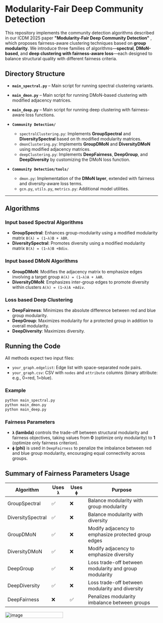 # Modularity-Fair Deep Community Detection


This repository implements the community detection algorithms described in our ICDM 2025 paper **"Modularity-Fair Deep Community Detection"** , which proposes fairness-aware clustering techniques based on **group modularity**. We introduce three families of algorithms—**spectral**, **DMoN-based**, and **deep clustering with fairness-aware loss**—each designed to balance structural quality with different fairness criteria.

## Directory Structure

- **`main_spectral.py`** – Main script for running spectral clustering variants.
- **`main_dmon.py`** – Main script for running DMoN-based clustering with modified adjacency matrices.
- **`main_deep.py`** – Main script for running deep clustering with fairness-aware loss functions.

- **`Community Detection/`**
  - `spectralClustering.py`: Implements **GroupSpectral** and **DiversitySpectral** based on th modified modularity matrices.
  - `dmonClustering.py`: Implements **GroupDMoN** and **DiversityDMoN** using modified adjacency matrices.
  - `deepClustering.py`: Implements **DeepFairness**, **DeepGroup**, and **DeepDiversity** by customizing the DMoN loss function.

- **`Community Detection/tools/`**
  - `dmon.py`: Implementation of the **DMoN layer**, extended with fairness and diversity-aware loss terms.
  - `gcn.py`, `utils.py`, `metrics.py`: Additional model utilities.

---

## Algorithms

### Input based Spectral Algorithms
- **GroupSpectral**: Enhances group-modularity using a modified modularity matrix `B(λ) = (1−λ)B + λBR`.
- **DiversitySpectral**: Promotes diversity using a modified modularity matrix `B(λ) = (1−λ)B +Bdiv`.

### Input based DMoN Algorithms
- **GroupDMoN**: Modifies the adjacency matrix to emphasize edges involving a target group `A(λ) = (1−λ)A + λAR`.
- **DiversityDMoN**: Emphasizes inter-group edges to promote diversity within clusters `A(λ) = (1−λ)A +Adiv`.

### Loss based Deep Clustering
- **DeepFairness**: Minimizes the absolute difference between red and blue group modularity.
- **DeepGroup**: Maximizes modularity for a protected group in addition to overall modularity.
- **DeepDiversity**: Maximizes diversity.

## Running the Code

All methods expect two input files:
- `your_graph.edgelist`: Edge list with space-separated node pairs.
- `your_graph.csv`: CSV with `nodes` and `attribute` columns (binary attribute: e.g., 0=red, 1=blue).

### Example
```bash
python main_spectral.py
python main_dmon.py
python main_deep.py
```

### Fairness Parameters

- **`λ` (lambda)** controls the trade-off between structural modularity and fairness objectives, taking values from **0** (optimize only modularity) to **1** (optimize only fairness criterion).
- **`ϕ` (phi)** is used in `DeepFairness` to penalize the imbalance between red and blue group modularity, encouraging equal connectivity across groups.


## Summary of Fairness Parameters Usage

| Algorithm         | Uses `λ` | Uses `ϕ` | Purpose                                                                 |
|------------------|----------|----------|-------------------------------------------------------------------------|
| GroupSpectral     | ✅       | ❌       | Balance modularity with group modularity                    |
| DiversitySpectral | ✅       | ❌       | Balance modularity with diversity               |
| GroupDMoN         | ✅       | ❌       | Modify adjacency to emphasize protected group edges                   |
| DiversityDMoN     | ✅       | ❌       | Modify adjacency to emphasize diversity             |
| DeepGroup         | ✅       | ❌       | Loss trade-off between modularity and group modularity                |
| DeepDiversity     | ✅       | ❌       | Loss trade-off between modularity and diversity                       |
| DeepFairness      | ❌       | ✅       | Penalizes modularity imbalance between groups |

<img width="191" height="20" alt="image" src="https://github.com/user-attachments/assets/a1786e79-32f9-4a8e-99e1-986cf54901cc" />
